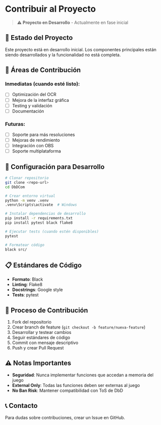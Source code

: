 # Contribuir al Proyecto

> ⚠️ **Proyecto en Desarrollo** - Actualmente en fase inicial

## 🚧 Estado del Proyecto

Este proyecto está en desarrollo inicial. Los componentes principales están siendo desarrollados y la funcionalidad no está completa.

## 🎯 Áreas de Contribución

### Inmediatas (cuando esté listo):
- [ ] Optimización del OCR
- [ ] Mejora de la interfaz gráfica
- [ ] Testing y validación
- [ ] Documentación

### Futuras:
- [ ] Soporte para más resoluciones
- [ ] Mejoras de rendimiento
- [ ] Integración con OBS
- [ ] Soporte multiplataforma

## 🔧 Configuración para Desarrollo

```bash
# Clonar repositorio
git clone <repo-url>
cd DbDCom

# Crear entorno virtual
python -m venv .venv
.venv\Scripts\activate  # Windows

# Instalar dependencias de desarrollo
pip install -r requirements.txt
pip install pytest black flake8

# Ejecutar tests (cuando estén disponibles)
pytest

# Formatear código
black src/
```

## 📋 Estándares de Código

- **Formato**: Black
- **Linting**: Flake8  
- **Docstrings**: Google style
- **Tests**: pytest

## 🤝 Proceso de Contribución

1. Fork del repositorio
2. Crear branch de feature (`git checkout -b feature/nueva-feature`)
3. Desarrollar y testear cambios
4. Seguir estándares de código
5. Commit con mensaje descriptivo
6. Push y crear Pull Request

## ⚠️ Notas Importantes

- **Seguridad**: Nunca implementar funciones que accedan a memoria del juego
- **External Only**: Todas las funciones deben ser externas al juego
- **No Ban Risk**: Mantener compatibilidad con ToS de DbD

## 📞 Contacto

Para dudas sobre contribuciones, crear un Issue en GitHub.
